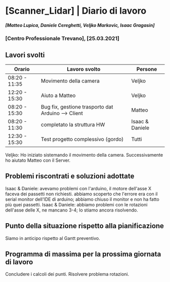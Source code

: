 # [Scanner_Lidar] | Diario di lavoro
##### [Matteo Lupica, Daniele Cereghetti, Veljko Markovic, Isaac Gragasin]
### [Centro Professionale Trevano], [25.03.2021]

## Lavori svolti

|Orario        |Lavoro svolto                                               |Persone         |
|--------------|------------------------------------------------------------|----------------|
|08:20 - 11:35 |Movimento della camera                                      |Veljko          |
|12:20 - 15:30 |Aiuto a Matteo                                              |Veljko          |
|08:20 - 15:30 |Bug fix, gestione trasporto dat Arduino --> Client          |Matteo          |
|08:20 - 11:30 |completato la struttura HW                                  |Isaac & Daniele |
|12:30 - 15:30 |Test progetto complessivo (gordo)                           |Tutti           |


Veljko:
Ho iniziato sistemando il movimento della camera. Successivamente ho aiutato Matteo con il Server.

##  Problemi riscontrati e soluzioni adottate
Isaac & Daniele: avevamo problemi con l'arduino, il motore dell'asse X faceva dei passetti non richiesti. abbiamo scoperto che
l'errore era con il  serial monitor dell'IDE di arduino; abbiamo chiuso il monitor e non ha fatto più quei passetti.
Isaac & Daniele: abbiamo problemi con le rotazioni dell'asse delle X, ne mancano 3-4; lo stiamo ancora risolvendo.

##  Punto della situazione rispetto alla pianificazione
Siamo in anticipo rispetto al Gantt preventivo.

## Programma di massima per la prossima giornata di lavoro
Concludere i calcoli dei punti. Risolvere problema rotazioni.